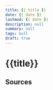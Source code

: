 ```yaml
---
title: {{ title }}
date: {{ date }}
lastmod: {{ date }}
description: null
summary: null
tags: null
draft: true
---
```


# {{title}}

## Sources
